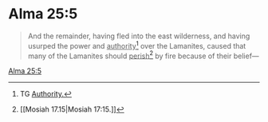# Alma 25:5

> And the remainder, having fled into the east wilderness, and having usurped the power and <u>authority</u>[^a] over the Lamanites, caused that many of the Lamanites should <u>perish</u>[^b] by fire because of their belief—

[Alma 25:5](https://www.churchofjesuschrist.org/study/scriptures/bofm/alma/25?lang=eng&id=p5#p5)


[^a]: TG [Authority.](https://www.churchofjesuschrist.org/study/scriptures/tg/authority?lang=eng)
[^b]: [[Mosiah 17.15|Mosiah 17:15.]]
